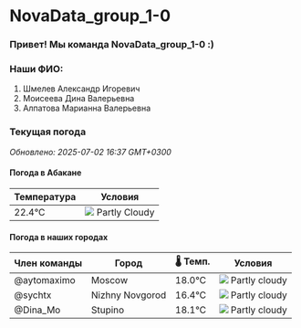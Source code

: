# NovaData_group_1-0
### Привет! Мы команда NovaData_group_1-0 :)

### Наши ФИО:
1. Шмелев Александр Игоревич
2. Моисеева Дина Валерьевна
3. Алпатова Марианна Валерьевна

### Текущая погода
<!-- WEATHER:START -->
_Обновлено: 2025-07-02 16:37 GMT+0300_

#### Погода в Абакане

| Температура | Условия |
|-------------|----------|
| 22.4°C     | ![](https://cdn.weatherapi.com/weather/64x64/day/116.png) Partly Cloudy |

#### Погода в наших городах

| Член команды  | Город               | 🌡️ Темп.  | Условия          |
|---------------|---------------------|-----------|--------------------|
| @aytomaximo    | Moscow              |   18.0°C | ![](https://cdn.weatherapi.com/weather/64x64/day/116.png) Partly cloudy |
| @sychtx        | Nizhny Novgorod     |   16.4°C | ![](https://cdn.weatherapi.com/weather/64x64/day/116.png) Partly cloudy |
| @Dina_Mo       | Stupino             |   18.1°C | ![](https://cdn.weatherapi.com/weather/64x64/day/116.png) Partly cloudy |

<!-- WEATHER:END -->
